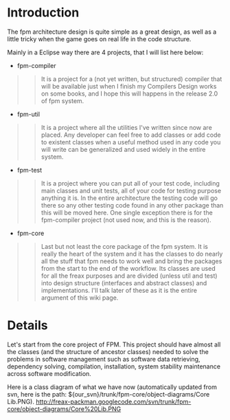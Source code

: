 # Introduction #

The fpm architecture design is quite simple as a great design, as well as a little tricky when the game goes on real life in the code structure.

Mainly in a Eclipse way there are 4 projects, that I will list here below:
  * fpm-compiler
> > It is a project for a (not yet written, but structured) compiler that will be available just when I finish my Compilers Design works on some books, and I hope this will happens in the release 2.0 of fpm system.

  * fpm-util
> > It is a project where all the utilities I've written since now are placed. Any developer can feel free to add classes or add code to existent classes when a useful method used in any code you will write can be generalized and used widely in the entire system.

  * fpm-test
> > It is a project where you can put all of your test code, including main classes and unit tests, all of your code for testing purpose anything it is. In the entire architecture the testing code will go there so any other testing code found in any other package than this will be moved here. One single exception there is for the fpm-compiler project (not used now, and this is the reason).

  * fpm-core
> > Last but not least the core package of the fpm system. It is really the heart of the system and it has the classes to do nearly all the stuff that fpm needs to work well and bring the packages from the start to the end of the workflow. Its classes are used for all the freax purposes and are divided (unless util and test) into design structure (interfaces and abstract classes) and implementations. I'll talk later of these as it is the entire argument of this wiki page.


# Details #

Let's start from the core project of FPM.
This project should have almost all the classes (and the structure of ancestor classes) needed to solve the problems in software management such as software data retrieving, dependency solving, compilation, installation, system stability maintenance across software modification.

Here is a class diagram of what we have now (automatically updated from svn, here is the path: ${our\_svn}/trunk/fpm-core/object-diagrams/Core Lib.PNG).
http://freax-packman.googlecode.com/svn/trunk/fpm-core/object-diagrams/Core%20Lib.PNG